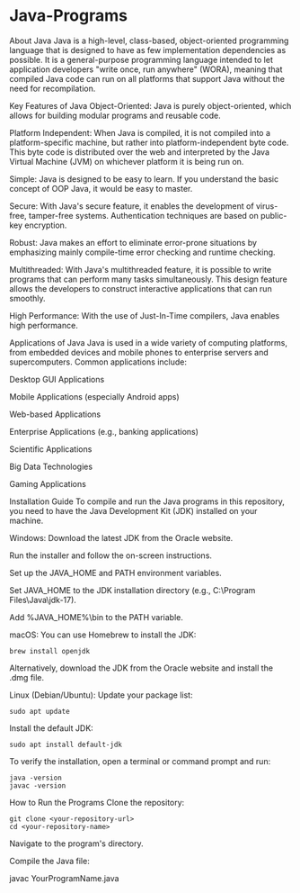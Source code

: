 # Java-Programs
About Java
Java is a high-level, class-based, object-oriented programming language that is designed to have as few implementation dependencies as possible. It is a general-purpose programming language intended to let application developers "write once, run anywhere" (WORA), meaning that compiled Java code can run on all platforms that support Java without the need for recompilation.

Key Features of Java
Object-Oriented: Java is purely object-oriented, which allows for building modular programs and reusable code.

Platform Independent: When Java is compiled, it is not compiled into a platform-specific machine, but rather into platform-independent byte code. This byte code is distributed over the web and interpreted by the Java Virtual Machine (JVM) on whichever platform it is being run on.

Simple: Java is designed to be easy to learn. If you understand the basic concept of OOP Java, it would be easy to master.

Secure: With Java's secure feature, it enables the development of virus-free, tamper-free systems. Authentication techniques are based on public-key encryption.

Robust: Java makes an effort to eliminate error-prone situations by emphasizing mainly compile-time error checking and runtime checking.

Multithreaded: With Java's multithreaded feature, it is possible to write programs that can perform many tasks simultaneously. This design feature allows the developers to construct interactive applications that can run smoothly.

High Performance: With the use of Just-In-Time compilers, Java enables high performance.

Applications of Java
Java is used in a wide variety of computing platforms, from embedded devices and mobile phones to enterprise servers and supercomputers. Common applications include:

Desktop GUI Applications

Mobile Applications (especially Android apps)

Web-based Applications

Enterprise Applications (e.g., banking applications)

Scientific Applications

Big Data Technologies

Gaming Applications

Installation Guide
To compile and run the Java programs in this repository, you need to have the Java Development Kit (JDK) installed on your machine.

Windows:
Download the latest JDK from the Oracle website.

Run the installer and follow the on-screen instructions.

Set up the JAVA_HOME and PATH environment variables.

Set JAVA_HOME to the JDK installation directory (e.g., C:\Program Files\Java\jdk-17).

Add %JAVA_HOME%\bin to the PATH variable.

macOS:
You can use Homebrew to install the JDK:
```
brew install openjdk
```
Alternatively, download the JDK from the Oracle website and install the .dmg file.

Linux (Debian/Ubuntu):
Update your package list:
```
sudo apt update
```
Install the default JDK:
```
sudo apt install default-jdk
```
To verify the installation, open a terminal or command prompt and run:
```
java -version
javac -version
```
How to Run the Programs
Clone the repository:
```
git clone <your-repository-url>
cd <your-repository-name>
```
Navigate to the program's directory.

Compile the Java file:

javac YourProgramName.java

